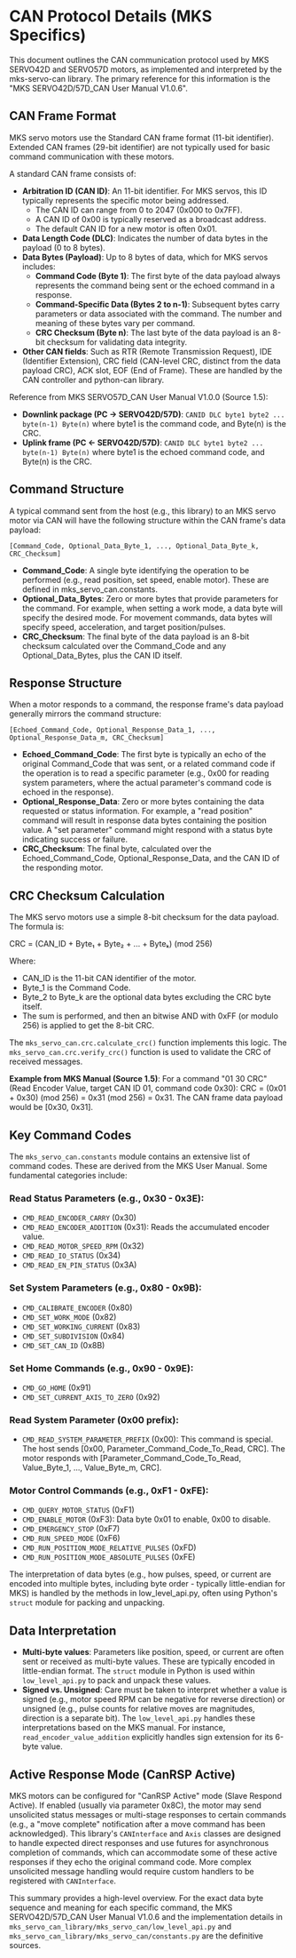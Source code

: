 # CAN Protocol Details (MKS Specifics)

This document outlines the CAN communication protocol used by MKS SERVO42D and SERVO57D motors, as implemented and interpreted by the mks-servo-can library. The primary reference for this information is the "MKS SERVO42D/57D_CAN User Manual V1.0.6".

## CAN Frame Format

MKS servo motors use the Standard CAN frame format (11-bit identifier). Extended CAN frames (29-bit identifier) are not typically used for basic command communication with these motors.

A standard CAN frame consists of:

- **Arbitration ID (CAN ID)**: An 11-bit identifier. For MKS servos, this ID typically represents the specific motor being addressed.
  - The CAN ID can range from 0 to 2047 (0x000 to 0x7FF).
  - A CAN ID of 0x00 is typically reserved as a broadcast address.
  - The default CAN ID for a new motor is often 0x01.
- **Data Length Code (DLC)**: Indicates the number of data bytes in the payload (0 to 8 bytes).
- **Data Bytes (Payload)**: Up to 8 bytes of data, which for MKS servos includes:
  - **Command Code (Byte 1)**: The first byte of the data payload always represents the command being sent or the echoed command in a response.
  - **Command-Specific Data (Bytes 2 to n-1)**: Subsequent bytes carry parameters or data associated with the command. The number and meaning of these bytes vary per command.
  - **CRC Checksum (Byte n)**: The last byte of the data payload is an 8-bit checksum for validating data integrity.
- **Other CAN fields**: Such as RTR (Remote Transmission Request), IDE (Identifier Extension), CRC field (CAN-level CRC, distinct from the data payload CRC), ACK slot, EOF (End of Frame). These are handled by the CAN controller and python-can library.

Reference from MKS SERVO57D_CAN User Manual V1.0.0 (Source 1.5):

- **Downlink package (PC → SERVO42D/57D)**: `CANID DLC byte1 byte2 ... byte(n-1) Byte(n)` where byte1 is the command code, and Byte(n) is the CRC.
- **Uplink frame (PC ← SERVO42D/57D)**: `CANID DLC byte1 byte2 ... byte(n-1) Byte(n)` where byte1 is the echoed command code, and Byte(n) is the CRC.

## Command Structure

A typical command sent from the host (e.g., this library) to an MKS servo motor via CAN will have the following structure within the CAN frame's data payload:

```
[Command_Code, Optional_Data_Byte_1, ..., Optional_Data_Byte_k, CRC_Checksum]
```

- **Command_Code**: A single byte identifying the operation to be performed (e.g., read position, set speed, enable motor). These are defined in mks_servo_can.constants.
- **Optional_Data_Bytes**: Zero or more bytes that provide parameters for the command. For example, when setting a work mode, a data byte will specify the desired mode. For movement commands, data bytes will specify speed, acceleration, and target position/pulses.
- **CRC_Checksum**: The final byte of the data payload is an 8-bit checksum calculated over the Command_Code and any Optional_Data_Bytes, plus the CAN ID itself.

## Response Structure

When a motor responds to a command, the response frame's data payload generally mirrors the command structure:

```
[Echoed_Command_Code, Optional_Response_Data_1, ..., Optional_Response_Data_m, CRC_Checksum]
```

- **Echoed_Command_Code**: The first byte is typically an echo of the original Command_Code that was sent, or a related command code if the operation is to read a specific parameter (e.g., 0x00 for reading system parameters, where the actual parameter's command code is echoed in the response).
- **Optional_Response_Data**: Zero or more bytes containing the data requested or status information. For example, a "read position" command will result in response data bytes containing the position value. A "set parameter" command might respond with a status byte indicating success or failure.
- **CRC_Checksum**: The final byte, calculated over the Echoed_Command_Code, Optional_Response_Data, and the CAN ID of the responding motor.

## CRC Checksum Calculation

The MKS servo motors use a simple 8-bit checksum for the data payload. The formula is:

CRC = (CAN_ID + Byte₁ + Byte₂ + ... + Byteₖ) (mod 256)

Where:
- CAN_ID is the 11-bit CAN identifier of the motor.
- Byte_1 is the Command Code.
- Byte_2 to Byte_k are the optional data bytes excluding the CRC byte itself.
- The sum is performed, and then an bitwise AND with 0xFF (or modulo 256) is applied to get the 8-bit CRC.

The `mks_servo_can.crc.calculate_crc()` function implements this logic. The `mks_servo_can.crc.verify_crc()` function is used to validate the CRC of received messages.

**Example from MKS Manual (Source 1.5)**:
For a command "01 30 CRC" (Read Encoder Value, target CAN ID 01, command code 0x30):
CRC = (0x01 + 0x30) (mod 256) = 0x31 (mod 256) = 0x31.
The CAN frame data payload would be [0x30, 0x31].

## Key Command Codes

The `mks_servo_can.constants` module contains an extensive list of command codes. These are derived from the MKS User Manual. Some fundamental categories include:

### Read Status Parameters (e.g., 0x30 - 0x3E):
- `CMD_READ_ENCODER_CARRY` (0x30)
- `CMD_READ_ENCODER_ADDITION` (0x31): Reads the accumulated encoder value.
- `CMD_READ_MOTOR_SPEED_RPM` (0x32)
- `CMD_READ_IO_STATUS` (0x34)
- `CMD_READ_EN_PIN_STATUS` (0x3A)

### Set System Parameters (e.g., 0x80 - 0x9B):
- `CMD_CALIBRATE_ENCODER` (0x80)
- `CMD_SET_WORK_MODE` (0x82)
- `CMD_SET_WORKING_CURRENT` (0x83)
- `CMD_SET_SUBDIVISION` (0x84)
- `CMD_SET_CAN_ID` (0x8B)

### Set Home Commands (e.g., 0x90 - 0x9E):
- `CMD_GO_HOME` (0x91)
- `CMD_SET_CURRENT_AXIS_TO_ZERO` (0x92)

### Read System Parameter (0x00 prefix):
- `CMD_READ_SYSTEM_PARAMETER_PREFIX` (0x00): This command is special. The host sends [0x00, Parameter_Command_Code_To_Read, CRC]. The motor responds with [Parameter_Command_Code_To_Read, Value_Byte_1, ..., Value_Byte_m, CRC].

### Motor Control Commands (e.g., 0xF1 - 0xFE):
- `CMD_QUERY_MOTOR_STATUS` (0xF1)
- `CMD_ENABLE_MOTOR` (0xF3): Data byte 0x01 to enable, 0x00 to disable.
- `CMD_EMERGENCY_STOP` (0xF7)
- `CMD_RUN_SPEED_MODE` (0xF6)
- `CMD_RUN_POSITION_MODE_RELATIVE_PULSES` (0xFD)
- `CMD_RUN_POSITION_MODE_ABSOLUTE_PULSES` (0xFE)

The interpretation of data bytes (e.g., how pulses, speed, or current are encoded into multiple bytes, including byte order - typically little-endian for MKS) is handled by the methods in low_level_api.py, often using Python's `struct` module for packing and unpacking.

## Data Interpretation

- **Multi-byte values**: Parameters like position, speed, or current are often sent or received as multi-byte values. These are typically encoded in little-endian format. The `struct` module in Python is used within `low_level_api.py` to pack and unpack these values.
- **Signed vs. Unsigned**: Care must be taken to interpret whether a value is signed (e.g., motor speed RPM can be negative for reverse direction) or unsigned (e.g., pulse counts for relative moves are magnitudes, direction is a separate bit). The `low_level_api.py` handles these interpretations based on the MKS manual. For instance, `read_encoder_value_addition` explicitly handles sign extension for its 6-byte value.

## Active Response Mode (CanRSP Active)

MKS motors can be configured for "CanRSP Active" mode (Slave Respond Active). If enabled (usually via parameter 0x8C), the motor may send unsolicited status messages or multi-stage responses to certain commands (e.g., a "move complete" notification after a move command has been acknowledged). This library's `CANInterface` and `Axis` classes are designed to handle expected direct responses and use futures for asynchronous completion of commands, which can accommodate some of these active responses if they echo the original command code. More complex unsolicited message handling would require custom handlers to be registered with `CANInterface`.

This summary provides a high-level overview. For the exact data byte sequence and meaning for each specific command, the MKS SERVO42D/57D_CAN User Manual V1.0.6 and the implementation details in `mks_servo_can_library/mks_servo_can/low_level_api.py` and `mks_servo_can_library/mks_servo_can/constants.py` are the definitive sources.